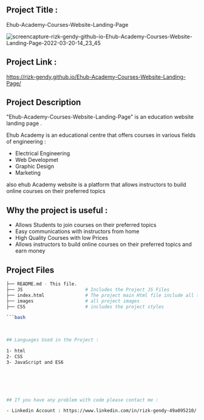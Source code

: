 ## Project Title :

Ehub-Academy-Courses-Website-Landing-Page


![screencapture-rizk-gendy-github-io-Ehub-Academy-Courses-Website-Landing-Page-2022-03-20-14_23_45](https://user-images.githubusercontent.com/80922036/159161992-0ef82b9d-45a4-4f36-b57c-f5626f9ebed5.png)




## Project Link :
https://rizk-gendy.github.io/Ehub-Academy-Courses-Website-Landing-Page/

## Project Description

 "Ehub-Academy-Courses-Website-Landing-Page"  is an education website landing page .

 Ehub Academy is an educational centre that  offers courses in various fields of engineering :

- Electrical Engineering 
- Web Developmet
- Graphic Design 
- Marketing

also ehub Academy website is a platform that allows instructors to build online courses on their preferred topics




 

## Why the project is useful :

- Allows Students to join  courses on their preferred topics
- Easy communications with instructors from home 
- High Quality Courses with low Prices 
- Allows instructors to build online courses on their preferred topics and earn money 
  








## Project Files
```bash
├── README.md - This file.
├── JS                       # Includes the Project JS Files
├── index.html               # The project main Html file include all the project code (html,css,JS)
├── images                   # all project images
├── CSS                      # includes the project styles

```bash     
    
    

## Languages Used in the Project :

1- html 
2- CSS
3- JavaScript and ES6 






## If you have any problem with code please contact me :

- Linkedin Account : https://www.linkedin.com/in/rizk-gendy-49a095210/



